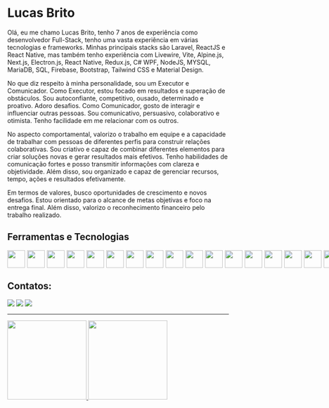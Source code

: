 # Lucas Brito

Olá, eu me chamo Lucas Brito, tenho 7 anos de experiência como desenvolvedor Full-Stack, tenho uma vasta experiência em várias tecnologias e frameworks. Minhas principais stacks são Laravel, ReactJS e React Native, mas também tenho experiência com Livewire, Vite, Alpine.js, Next.js, Electron.js, React Native, Redux.js, C# WPF, NodeJS, MYSQL, MariaDB, SQL, Firebase, Bootstrap, Tailwind CSS e Material Design.

No que diz respeito à minha personalidade, sou um Executor e Comunicador. Como Executor, estou focado em resultados e superação de obstáculos. Sou autoconfiante, competitivo, ousado, determinado e proativo. Adoro desafios. Como Comunicador, gosto de interagir e influenciar outras pessoas. Sou comunicativo, persuasivo, colaborativo e otimista. Tenho facilidade em me relacionar com os outros.

No aspecto comportamental, valorizo o trabalho em equipe e a capacidade de trabalhar com pessoas de diferentes perfis para construir relações colaborativas. Sou criativo e capaz de combinar diferentes elementos para criar soluções novas e gerar resultados mais efetivos. Tenho habilidades de comunicação fortes e posso transmitir informações com clareza e objetividade. Além disso, sou organizado e capaz de gerenciar recursos, tempo, ações e resultados efetivamente.

Em termos de valores, busco oportunidades de crescimento e novos desafios. Estou orientado para o alcance de metas objetivas e foco na entrega final. Além disso, valorizo o reconhecimento financeiro pelo trabalho realizado.

## Ferramentas e Tecnologias

<div style="display:flex;gap:5px">
<img src="https://cdn.jsdelivr.net/gh/devicons/devicon/icons/bootstrap/bootstrap-original.svg" width="40" height="40"/>
<img src="https://cdn.jsdelivr.net/gh/devicons/devicon/icons/composer/composer-original.svg" width="40" height="40"/>
<img src="https://cdn.jsdelivr.net/gh/devicons/devicon/icons/docker/docker-original.svg" width="40" height="40"/>
<img src="https://cdn.jsdelivr.net/gh/devicons/devicon/icons/electron/electron-original.svg" width="40" height="40"/>
<img src="https://cdn.jsdelivr.net/gh/devicons/devicon/icons/firebase/firebase-plain-wordmark.svg" width="40" height="40"/>
<img src="https://cdn.jsdelivr.net/gh/devicons/devicon/icons/figma/figma-original.svg" width="40" height="40"/>
<img src="https://cdn.jsdelivr.net/gh/devicons/devicon/icons/html5/html5-original.svg" width="40" height="40"/>
<img src="https://cdn.jsdelivr.net/gh/devicons/devicon/icons/ionic/ionic-original.svg" width="40" height="40"/>
<img src="https://cdn.jsdelivr.net/gh/devicons/devicon/icons/javascript/javascript-original.svg" width="40" height="40"/>
<img src="https://cdn.jsdelivr.net/gh/devicons/devicon/icons/jquery/jquery-plain-wordmark.svg" width="40" height="40"/>
<img src="https://cdn.jsdelivr.net/gh/devicons/devicon/icons/laravel/laravel-plain-wordmark.svg" width="40" height="40"/>
<img src="https://cdn.jsdelivr.net/gh/devicons/devicon/icons/markdown/markdown-original.svg" width="40" height="40"/>
<img src="https://cdn.jsdelivr.net/gh/devicons/devicon/icons/nodejs/nodejs-original-wordmark.svg" width="40" height="40"/>
<img src="https://cdn.jsdelivr.net/gh/devicons/devicon/icons/php/php-original.svg" width="40" height="40"/>
<img src="https://cdn.jsdelivr.net/gh/devicons/devicon/icons/postgresql/postgresql-original-wordmark.svg" width="40" height="40"/>
<img src="https://cdn.jsdelivr.net/gh/devicons/devicon/icons/react/react-original-wordmark.svg" width="40" height="40"/>
<img src="https://cdn.jsdelivr.net/gh/devicons/devicon/icons/sequelize/sequelize-original-wordmark.svg" width="40" height="40"/>
<img src="https://cdn.jsdelivr.net/gh/devicons/devicon/icons/trello/trello-plain-wordmark.svg" width="40" height="40"/>
<img src="https://cdn.jsdelivr.net/gh/devicons/devicon/icons/typescript/typescript-original.svg" width="40" height="40"/>
<img src="https://cdn.jsdelivr.net/gh/devicons/devicon/icons/vuejs/vuejs-original-wordmark.svg" width="40" height="40"/>
<img src="https://cdn.jsdelivr.net/gh/devicons/devicon/icons/yarn/yarn-original-wordmark.svg" width="40" height="40"/>
<img src="https://cdn.jsdelivr.net/gh/devicons/devicon/icons/vuetify/vuetify-original.svg" width="40" height="40"/>
<img src="https://cdn.jsdelivr.net/gh/devicons/devicon/icons/tailwindcss/tailwindcss-original-wordmark.svg" width="40" height="40"/>
<img src="https://cdn.jsdelivr.net/gh/devicons/devicon/icons/sass/sass-original.svg" width="40" height="40"/>
<img src="https://cdn.jsdelivr.net/gh/devicons/devicon/icons/npm/npm-original-wordmark.svg" width="40" height="40"/>
<img src="https://cdn.jsdelivr.net/gh/devicons/devicon/icons/mysql/mysql-original-wordmark.svg" width="40" height="40"/>
<img src="https://cdn.jsdelivr.net/gh/devicons/devicon/icons/express/express-original-wordmark.svg" width="40" height="40"/>
<img src="https://cdn.jsdelivr.net/gh/devicons/devicon/icons/angularjs/angularjs-original-wordmark.svg" width="40" height="40"/>      
<img loading="lazy" src="https://cdn.jsdelivr.net/gh/devicons/devicon/icons/git/git-original.svg" width="40" height="40"/>
</div>

## Contatos:

<div>
<a href="https://instagram.com/lucasbrito.dev" target="_blank"><img loading="lazy" src="https://img.shields.io/badge/-Instagram-%23E4405F?style=for-the-badge&logo=instagram&logoColor=white" target="_blank"></a>
<a href = "mailto:contato@lucasgba2011@gmail.com"><img loading="lazy" src="https://img.shields.io/badge/Gmail-D14836?style=for-the-badge&logo=gmail&logoColor=white" target="_blank"></a>
<a href="https://www.linkedin.com/in/lucas-bizerril-de-brito" target="_blank"><img loading="lazy" src="https://img.shields.io/badge/-LinkedIn-%230077B5?style=for-the-badge&logo=linkedin&logoColor=white" target="_blank"></a>   
</div>

<hr>

<div>
<a href="https://github.com/seu-usuário-aqui">
<img loading="lazy" height="180em" src="https://github-readme-stats.vercel.app/api/top-langs/?username=lucasbrito-wdt&layout=compact&langs_count=7&theme=dracula"/>
<img loading="lazy" height="180em" src="https://github-readme-stats.vercel.app/api?username=lucasbrito-wdt&show_icons=true&theme=dracula&include_all_commits=true&count_private=true"/>
</div>
